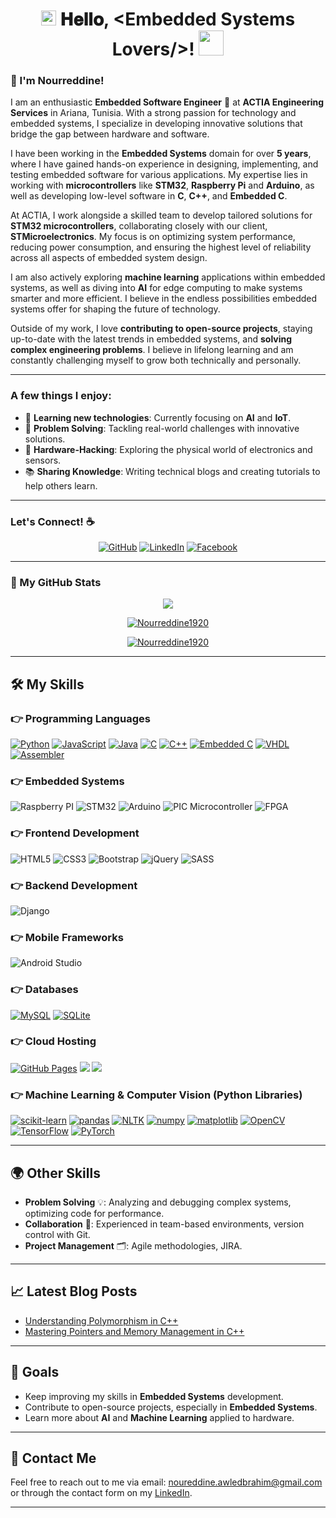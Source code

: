 <h1 align="center">
  <a target="_blank">
    <img src="https://github.com/JayantGoel001/JayantGoel001/blob/master/GIF/Earth.gif" width="24px" style="max-width:100%;">
  </a>
  𝐇𝐞𝐥𝐥𝐨, &lt;Embedded Systems Lovers/&gt;! 
  <a target="_blank">
    <img src="https://github.com/JayantGoel001/JayantGoel001/blob/master/GIF/Hi.gif" width="40px" />
  </a>
</h1>

<h3>👋 I'm Nourreddine!</h3>

I am an enthusiastic **Embedded Software Engineer** 🚀 at **ACTIA Engineering Services** in Ariana, Tunisia. With a strong passion for technology and embedded systems, I specialize in developing innovative solutions that bridge the gap between hardware and software.

I have been working in the **Embedded Systems** domain for over **5 years**, where I have gained hands-on experience in designing, implementing, and testing embedded software for various applications. My expertise lies in working with **microcontrollers** like **STM32**, **Raspberry Pi** and **Arduino**, as well as developing low-level software in **C**, **C++**, and **Embedded C**.

At ACTIA, I work alongside a skilled team to develop tailored solutions for **STM32 microcontrollers**, collaborating closely with our client, **STMicroelectronics**. My focus is on optimizing system performance, reducing power consumption, and ensuring the highest level of reliability across all aspects of embedded system design.

I am also actively exploring **machine learning** applications within embedded systems, as well as diving into **AI** for edge computing to make systems smarter and more efficient. I believe in the endless possibilities embedded systems offer for shaping the future of technology.

Outside of my work, I love **contributing to open-source projects**, staying up-to-date with the latest trends in embedded systems, and **solving complex engineering problems**. I believe in lifelong learning and am constantly challenging myself to grow both technically and personally.

---

### A few things I enjoy:

- 🌱 **Learning new technologies**: Currently focusing on **AI** and **IoT**.
- 🧩 **Problem Solving**: Tackling real-world challenges with innovative solutions.
- 🔧 **Hardware-Hacking**: Exploring the physical world of electronics and sensors.
- 📚 **Sharing Knowledge**: Writing technical blogs and creating tutorials to help others learn.

---

### Let's Connect! ☕

<p align="center">
  <a href="https://github.com/Nourreddine1920"><img src="https://img.icons8.com/bubbles/50/000000/github.png" alt="GitHub" /></a>
  <a href="https://www.linkedin.com/in/nourreddine-awled-brahim/"><img src="https://img.icons8.com/bubbles/50/000000/linkedin.png" alt="LinkedIn" /></a>
  <a href="https://www.facebook.com/profile.php?id=100009169430223"><img src="https://img.icons8.com/bubbles/50/000000/facebook-new.png" alt="Facebook" /></a>
</p>

---

### 🚀 My GitHub Stats

<p align="center">
  <a href="https://github.com/Nourreddine1920">
    <img src="https://github-readme-streak-stats.herokuapp.com/?user=Nourreddine1920" />
  </a>
</p>

<p align="center">
  <a href="">
    <img src="https://github-profile-trophy.vercel.app/?username=Nourreddine1920&margin-w=5" alt="Nourreddine1920" />
  </a>
</p>

<p align="center">
  <a href="">
    <img src="https://github-readme-stats.vercel.app/api?username=Nourreddine1920&count_private=true&hide=stars,prs" alt="Nourreddine1920" />
  </a>
</p>

---

## 🛠️ My Skills

### 👉 Programming Languages

<p align="left">
  <a href="https://www.python.org" target="_blank"><img alt="Python" src="https://img.shields.io/badge/Python%20-%2314354C.svg?logo=python&logoColor=white"></a>
  <a href="https://developer.mozilla.org/en-US/docs/Web/JavaScript" target="_blank"><img alt="JavaScript" src="https://img.shields.io/badge/JavaScript%20-%23F7DF1E.svg?logo=javascript&logoColor=black"></a>
  <a href="https://www.java.com" target="_blank"><img alt="Java" src="https://img.shields.io/badge/Java-%23007396.svg?logo=java&logoColor=white"></a>
  <a href="https://www.cprogramming.com/" target="_blank"><img alt="C" src="https://img.shields.io/badge/C%20-%232370ED.svg?logo=c&logoColor=white"></a>
  <a href="https://www.w3schools.com/cpp/" target="_blank"><img alt="C++" src="https://img.shields.io/badge/C++%20-%2300599C.svg?logo=c%2B%2B&logoColor=white"></a>
  <a href="https://www.javatpoint.com/embedded-system-c-programming" target="_blank"><img alt="Embedded C" src="https://img.shields.io/badge/embedded-c-red"></a>
  <a href="https://www.techno-science.net/glossaire-definition/VHDL.html" target="_blank"><img alt="VHDL" src="https://img.shields.io/badge/VHDL-%23007ACC.svg?logo=vhdl&logoColor=white"></a>
  <a href="https://pub.phyks.me/sdz/sdz/en-profondeur-avec-l-assembleur.html" target="_blank"><img alt="Assembler" src="https://img.shields.io/badge/-Assembler-red"></a>
</p>

### 👉 Embedded Systems

<p align="left">
  <a target="_blank"><img alt="Raspberry PI" src="https://img.shields.io/badge/Raspberry%20Pi-%23FF2D20.svg?logo=raspberry-pi&logoColor=white"></a>
  <a target="_blank"><img alt="STM32" src="https://img.shields.io/badge/STM32-%23FF2D20.svg?logo=stm32&logoColor=white"></a>
  <a target="_blank"><img alt="Arduino" src="https://img.shields.io/badge/Arduino-%23FF2D20.svg?logo=arduino&logoColor=white"></a>
  <a target="_blank"><img alt="PIC Microcontroller" src="https://img.shields.io/badge/PIC%20Microcontroller-%23FF2D20.svg?logo=pic&logoColor=white"></a>
  <a target="_blank"><img alt="FPGA" src="https://img.shields.io/badge/FPGA-%23FF2D20.svg?logo=fpga&logoColor=white"></a>
</p>

### 👉 Frontend Development

<p align="left">
  <a target="_blank"><img alt="HTML5" src="https://img.shields.io/badge/HTML5%20-%23E34F26.svg?logo=html5&logoColor=white"></a>
  <a target="_blank"><img alt="CSS3" src="https://img.shields.io/badge/CSS%20-%231572B6.svg?logo=css3&logoColor=white"></a>
  <a target="_blank"><img alt="Bootstrap" src="https://img.shields.io/badge/Bootstrap-%23563D7C.svg?style=flat&logo=bootstrap&logoColor=white"></a>
  <a target="_blank"><img alt="jQuery" src="https://img.shields.io/badge/jquery-%230769AD.svg?logo=jquery&logoColor=white"></a>
  <a target="_blank"><img alt="SASS" src="https://img.shields.io/badge/SASS-hotpink.svg?logo=SASS&logoColor=white"></a>
</p>

### 👉 Backend Development

<p align="left">
  <a target="_blank"><img alt="Django" src="https://img.shields.io/badge/django-%23092E20.svg?logo=django&logoColor=white"></a>
</p>

### 👉 Mobile Frameworks

<p align="left">
  <a target="_blank"><img alt="Android Studio" src="https://img.shields.io/badge/Android%20Studio-%23FF2D20.svg?logo=android-studio&logoColor=white"></a>
</p>

### 👉 Databases

<p align="left">
  <a href="https://www.mysql.com/"><img alt="MySQL" src="https://img.shields.io/badge/MySQL-%2300f.svg?style=flat&logo=mysql&logoColor=white"></a>
  <a href="https://www.sqlite.org/"><img alt="SQLite" src="https://img.shields.io/badge/sqlite-%2307405e.svg?style=flat&logo=sqlite&logoColor=white"></a>
</p>

### 👉 Cloud Hosting

<p align="left">
  <a href="https://www.github.com"><img alt="GitHub Pages" src="https://img.shields.io/badge/GitHub%20Pages-%23327FC7.svg?style=flat&logo=github&logoColor=white"></a>
  <a href=""><img src="https://img.shields.io/badge/Amazon_AWS-232F3E?logo=amazon-aws&logoColor=white"></a>
  <a href=""><img src="https://img.shields.io/badge/microsoft%20azure-0089D6?logo=microsoft-azure&logoColor=white"></a>
</p>

### 👉 Machine Learning & Computer Vision (Python Libraries)

<p align="left">
  <a href=""><img alt="scikit-learn" src="https://img.shields.io/badge/scikit--learn-%23F7931E.svg?logo=scikit-learn&logoColor=white"></a>
  <a href=""><img alt="pandas" src="https://img.shields.io/badge/pandas-%23150458.svg?logo=pandas&logoColor=white"></a>
  <a href=""><img alt="NLTK" src="https://img.shields.io/badge/NLTK-Python-blue"></a>
  <a href=""><img alt="numpy" src="https://img.shields.io/badge/numpy-%23013243.svg?logo=numpy&logoColor=white"></a>
  <a href=""><img alt="matplotlib" src="https://img.shields.io/badge/matplotlib-%230B3A24.svg?logo=matplotlib&logoColor=white"></a>
  <a href=""><img alt="OpenCV" src="https://img.shields.io/badge/OpenCV-%2324814E.svg?logo=opencv&logoColor=white"></a>
  <a href=""><img alt="TensorFlow" src="https://img.shields.io/badge/TensorFlow-%23FF6F00.svg?logo=tensorflow&logoColor=white"></a>
  <a href=""><img alt="PyTorch" src="https://img.shields.io/badge/PyTorch-%23EE4C2C.svg?logo=pytorch&logoColor=white"></a>
</p>

---

## 🌍 Other Skills

- **Problem Solving** 💡: Analyzing and debugging complex systems, optimizing code for performance.
- **Collaboration** 🤝: Experienced in team-based environments, version control with Git.
- **Project Management** 🗂: Agile methodologies, JIRA.

---

## 📈 Latest Blog Posts

- [Understanding Polymorphism in C++]([https://www.example.com/blog/post-1](https://www.linkedin.com/feed/update/urn:li:activity:7274031006607626240/))
- [Mastering Pointers and Memory Management in C++]([https://www.example.com/blog/post-2](https://www.linkedin.com/feed/update/urn:li:activity:7271147698177650688/))

---

## 🎯 Goals

- Keep improving my skills in **Embedded Systems** development.
- Contribute to open-source projects, especially in **Embedded Systems**.
- Learn more about **AI** and **Machine Learning** applied to hardware.
  
---

## 📧 Contact Me

Feel free to reach out to me via email: [noureddine.awledbrahim@gmail.com](mailto:noureddine.awledbrahim@gmail.com) or through the contact form on my [LinkedIn](https://www.linkedin.com/in/nourreddine-awled-brahim/).

---

